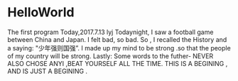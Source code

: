 # HelloWorld
The first program
Today,2017.7.13 
lyj
Todaynight, I saw a football game between China and Japan. I felt bad, so bad. 
So , I recalled the History and a saying: "少年强则国强”.
I made up my mind to be strong .so that the people of my country will be strong.
Lastly: Some words to the futher- NEVER ALSO CHOSE ANYI ,BEAT YOURSELF ALL THE TIME.
THIS IS A BEGINING , AND IS JUST A BEGINING .
